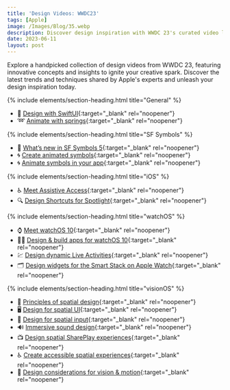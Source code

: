 ```yaml
---
title: 'Design Videos: WWDC23'
tags: [Apple]
image: /Images/Blog/35.webp
description: Discover design inspiration with WWDC 23's curated video list. Explore innovative concepts & insights from Apple's experts
date: 2023-06-11
layout: post
---
```


Explore a handpicked collection of design videos from WWDC 23, featuring innovative concepts and insights to ignite your creative spark. Discover the latest trends and techniques shared by Apple's experts and unleash your design inspiration today.

{% include elements/section-heading.html title="General" %}

- 📱 [Design with SwiftUI](https://developer.apple.com/videos/play/wwdc2023/10115/){:target="_blank" rel="noopener"}
- ➿ [Animate with springs](https://developer.apple.com/videos/play/wwdc2023/10158/){:target="_blank" rel="noopener"}

{% include elements/section-heading.html title="SF Symbols" %}

- 🔣 [What’s new in SF Symbols 5](https://developer.apple.com/videos/play/wwdc2023/10197/){:target="_blank" rel="noopener"}
- 🌀 [Create animated symbols](https://developer.apple.com/videos/play/wwdc2023/10257/){:target="_blank" rel="noopener"}
- 🌀 [Animate symbols in your app](https://developer.apple.com/videos/play/wwdc2023/10258/){:target="_blank" rel="noopener"}

{% include elements/section-heading.html title="iOS" %}

- ♿️ [Meet Assistive Access](https://developer.apple.com/videos/play/wwdc2023/10032/){:target="_blank" rel="noopener"}
- 🔍 [Design Shortcuts for Spotlight](https://developer.apple.com/videos/play/wwdc2023/10193/){:target="_blank" rel="noopener"}

{% include elements/section-heading.html title="watchOS" %}

- ⌚ [Meet watchOS 10](https://developer.apple.com/videos/play/wwdc2023/10026/){:target="_blank" rel="noopener"}
- 👨‍💻 [Design & build apps for watchOS 10](https://developer.apple.com/videos/play/wwdc2023/10138/){:target="_blank" rel="noopener"}
- 💹 [Design dynamic Live Activities](https://developer.apple.com/videos/play/wwdc2023/10194/){:target="_blank" rel="noopener"}
- 🗂️ [Design widgets for the Smart Stack on Apple Watch](https://developer.apple.com/videos/play/wwdc2023/10309/){:target="_blank" rel="noopener"}

{% include elements/section-heading.html title="visionOS" %}

- 📐 [Principles of spatial design](https://developer.apple.com/videos/play/wwdc2023/10072/){:target="_blank" rel="noopener"}
- 🖥️ [Design for spatial UI](https://developer.apple.com/videos/play/wwdc2023/10076/){:target="_blank" rel="noopener"}
- 🤌 [Design for spatial input](https://developer.apple.com/videos/play/wwdc2023/10073/){:target="_blank" rel="noopener"}
- 🔊 [Immersive sound design](https://developer.apple.com/videos/play/wwdc2023/10271/){:target="_blank" rel="noopener"}
- 📺 [Design spatial SharePlay experiences](https://developer.apple.com/videos/play/wwdc2023/10075/){:target="_blank" rel="noopener"}
- ♿️ [Create accessible spatial experiences](https://developer.apple.com/videos/play/wwdc2023/10034/){:target="_blank" rel="noopener"}
- 👀 [Design considerations for vision & motion](https://developer.apple.com/videos/play/wwdc2023/10078/){:target="_blank" rel="noopener"}